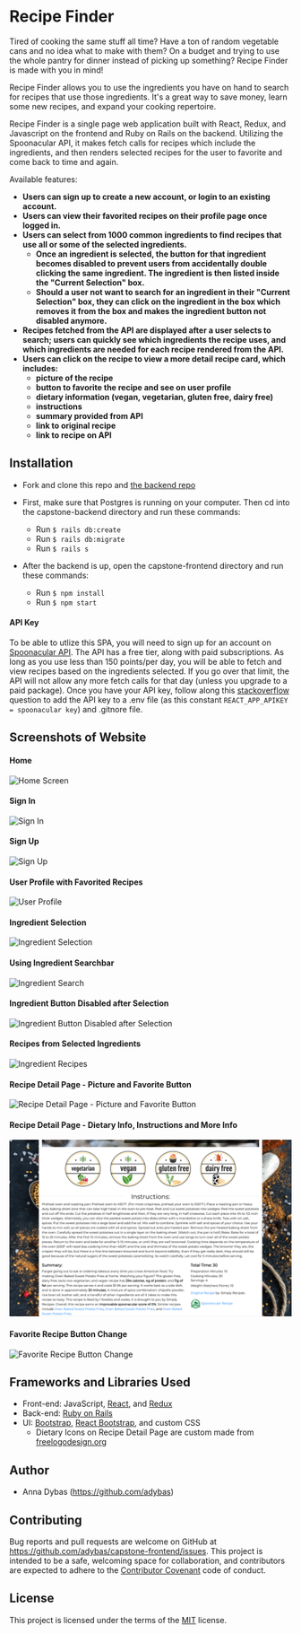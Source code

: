 # Recipe Finder

Tired of cooking the same stuff all time? Have a ton of random vegetable cans and no idea what to make with them? On a budget and trying to use the whole pantry for dinner instead of picking up something? Recipe Finder is made with you in mind!

Recipe Finder allows you to use the ingredients you have on hand to search for recipes that use those ingredients. It's a great way to save money, learn some new recipes, and expand your cooking repertoire. 

Recipe Finder is a single page web application built with React, Redux, and Javascript on the frontend and Ruby on Rails on the backend. Utilizing the Spoonacular API, it makes fetch calls for recipes which include the ingredients, and then renders selected recipes for the user to favorite and come back to time and again.


Available features:

- **Users can sign up to create a new account, or login to an existing account.**
- **Users can view their favorited recipes on their profile page once logged in.**
- **Users can select from 1000 common ingredients to find recipes that use all or some of the selected ingredients.**
    - **Once an ingredient is selected, the button for that ingredient becomes disabled to prevent users from accidentally double clicking the same ingredient. The ingredient is then listed inside the "Current Selection" box.**
    - **Should a user not want to search for an ingredient in their "Current Selection" box, they can click on the ingredient in the box which removes it from the box and makes the ingredient button not disabled anymore.**
- **Recipes fetched from the API are displayed after a user selects to search; users can quickly see which ingredients the recipe uses, and which ingredients are needed for each recipe rendered from the API.**
- **Users can click on the recipe to view a more detail recipe card, which includes:**
   - **picture of the recipe**
   - **button to favorite the recipe and see on user profile**
   - **dietary information (vegan, vegetarian, gluten free, dairy free)**
   - **instructions**
   - **summary provided from API**
   - **link to original recipe**
   - **link to recipe on API**

## Installation

- Fork and clone this repo and [the backend repo](https://github.com/adybas/capstone-backend)

- First, make sure that Postgres is running on your computer. Then cd into the capstone-backend directory and run these commands:
  - Run `$ rails db:create`
  - Run `$ rails db:migrate`
  - Run `$ rails s`
  
- After the backend is up, open the capstone-frontend directory and run these commands:
  - Run `$ npm install`
  - Run `$ npm start`
  
#### API Key
To be able to utlize this SPA, you will need to sign up for an account on [Spoonacular API](https://spoonacular.com/food-api). The API has a free tier, along with paid subscriptions. As long as you use less than 150 points/per day, you will be able to fetch and view recipes based on the ingredients selected. If you go over that limit, the API will not allow any more fetch calls for that day (unless you upgrade to a paid package). Once you have your API key, follow along this [stackoverflow](https://stackoverflow.com/questions/48699820/how-do-i-hide-api-key-in-create-react-app) question to add the API key to a .env file (as this constant `REACT_APP_APIKEY = spoonacular key`) and .gitnore file.


## Screenshots of Website

#### Home
![Home Screen](./src/assets/screenshots/home.png) 

#### Sign In
![Sign In](./src/assets/screenshots/signin.png)

#### Sign Up
![Sign Up](./src/assets/screenshots/signup.png) 

#### User Profile with Favorited Recipes
![User Profile](./src/assets/screenshots/profile.png) 

#### Ingredient Selection
![Ingredient Selection](./src/assets/screenshots/search1.png) 

#### Using Ingredient Searchbar
![Ingredient Search](./src/assets/screenshots/search2.png) 

#### Ingredient Button Disabled after Selection
![Ingredient Button Disabled after Selection](./src/assets/screenshots/search3.png) 

#### Recipes from Selected Ingredients
![Ingredient Recipes](./src/assets/screenshots/recipes.png) 

#### Recipe Detail Page - Picture and Favorite Button
![Recipe Detail Page - Picture and Favorite Button](./src/assets/screenshots/recipe1.png) 

#### Recipe Detail Page - Dietary Info, Instructions and More Info
![Recipe Detail Page - Dietary Info, Instructions and More Info](./src/assets/screenshots/recipe2.png) 

#### Favorite Recipe Button Change
![Favorite Recipe Button Change](./src/assets/screenshots/recipe3.png) 

## Frameworks and Libraries Used

- Front-end: JavaScript, [React](https://reactjs.org/), and [Redux](https://redux.js.org/)
- Back-end: [Ruby on Rails](https://github.com/rails/rails)
- UI: [Bootstrap](https://getbootstrap.com/), [React Bootstrap](https://react-bootstrap.github.io/), and custom CSS
    - Dietary Icons on Recipe Detail Page are custom made from [freelogodesign.org](https://www.freelogodesign.org)

## Author

- Anna Dybas (https://github.com/adybas)

## Contributing

Bug reports and pull requests are welcome on GitHub at https://github.com/adybas/capstone-frontend/issues. This project is intended to be a safe, welcoming space for collaboration, and contributors are expected to adhere to the [Contributor Covenant](http://contributor-covenant.org) code of conduct.

## License

This project is licensed under the terms of the [MIT](https://github.com/angular/angular.js/blob/master/LICENSE) license.
